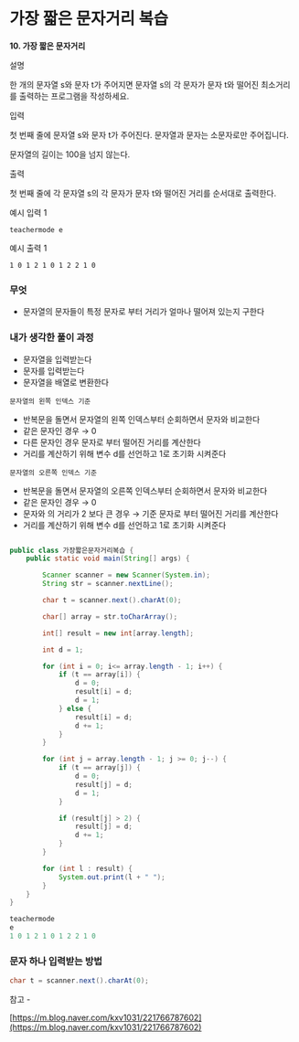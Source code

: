 # 가장 짧은 문자거리 복습

**10. 가장 짧은 문자거리**

설명

한 개의 문자열 s와 문자 t가 주어지면 문자열 s의 각 문자가 문자 t와 떨어진 최소거리를 출력하는 프로그램을 작성하세요.

입력

첫 번째 줄에 문자열 s와 문자 t가 주어진다. 문자열과 문자는 소문자로만 주어집니다.

문자열의 길이는 100을 넘지 않는다.

출력

첫 번째 줄에 각 문자열 s의 각 문자가 문자 t와 떨어진 거리를 순서대로 출력한다.

예시 입력 1

```
teachermode e

```

예시 출력 1

```
1 0 1 2 1 0 1 2 2 1 0
```

### 무엇

- 문자열의 문자들이 특정 문자로 부터 거리가 얼마나 떨어져 있는지 구한다

### 내가 생각한 풀이 과정

- 문자열을 입력받는다
- 문자를 입력받는다
- 문자열을 배열로 변환한다

`문자열의 왼쪽 인덱스 기준`

- 반복문을 돌면서 문자열의 왼쪽 인덱스부터 순회하면서 문자와 비교한다
- 같은 문자인 경우 → 0
- 다른 문자인 경우 문자로 부터 떨어진 거리를 계산한다
- 거리를 계산하기 위해 변수 d를 선언하고 1로 초기화 시켜준다

`문자열의 오른쪽 인덱스 기준`

- 반복문을 돌면서 문자열의 오른쪽 인덱스부터 순회하면서 문자와 비교한다
- 같은 문자인 경우 → 0
- 문자와 의 거리가 2 보다 큰 경우 → 기준 문자로 부터 떨어진 거리를 계산한다
- 거리를 계산하기 위해 변수 d를 선언하고 1로 초기화 시켜준다

```java

public class 가장짧은문자거리복습 {
    public static void main(String[] args) {

        Scanner scanner = new Scanner(System.in);
        String str = scanner.nextLine();

        char t = scanner.next().charAt(0);

        char[] array = str.toCharArray();

        int[] result = new int[array.length];

        int d = 1;

        for (int i = 0; i<= array.length - 1; i++) {
            if (t == array[i]) {
                d = 0;
                result[i] = d;
                d = 1;
            } else {
                result[i] = d;
                d += 1;
            }
        }

        for (int j = array.length - 1; j >= 0; j--) {
            if (t == array[j]) {
                d = 0;
                result[j] = d;
                d = 1;
            }

            if (result[j] > 2) {
                result[j] = d;
                d += 1;
            }
        }

        for (int l : result) {
            System.out.print(l + " ");
        }
    }
}
```

```java
teachermode
e
1 0 1 2 1 0 1 2 2 1 0
```

### 문자 하나 입력받는 방법

```java
char t = scanner.next().charAt(0);
```

참고 - 

[https://m.blog.naver.com/kxv1031/221766787602](https://m.blog.naver.com/kxv1031/221766787602)